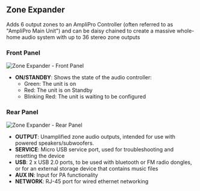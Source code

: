 ## Zone Expander
Adds 6 output zones to an AmpliPro Controller (often referred to as "AmpliPro Main Unit") and can be daisy chained to create a massive whole-home audio system with up to 36 stereo zone outputs

### Front Panel


![Zone Expander - Front Panel]( imgs/front_panel_streamer.png)

- **ON/STANDBY**: Shows the state of the audio controller:
    * Green: The unit is on
    * Red: The unit is on Standby
    * Blinking Red: The unit is waiting to be configured

### Rear Panel


![Zone Expander - Rear Panel]( imgs/rear_panel_streamer.png)

- **OUTPUT**: Unamplified zone audio outputs, intended for use with powered speakers/subwoofers.
- **SERVICE**: Micro USB service port, used for troubleshooting and resetting the device
- **USB**: 2 x USB 2.0 ports, to be used with bluetooth or FM radio dongles, or for an external storage device that contains music files
- **AUX IN**: Input for PA functionality
- **NETWORK**: RJ-45 port for wired ethernet networking
